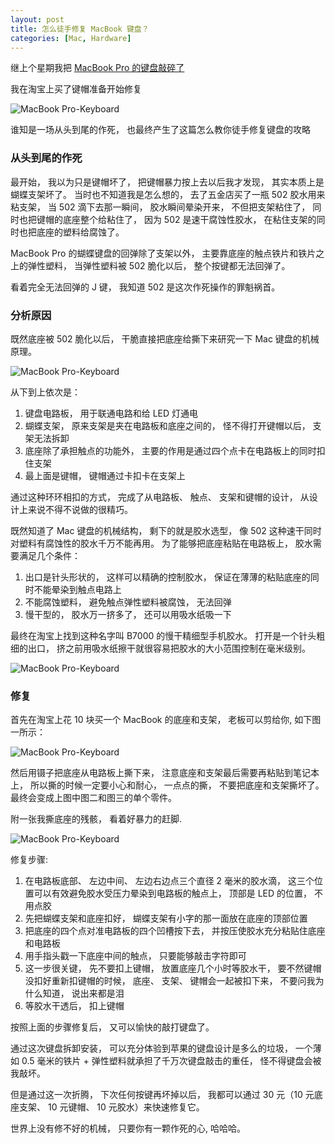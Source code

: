 ```yaml
---
layout: post
title: 怎么徒手修复 MacBook 键盘？
categories: [Mac, Hardware]
---
```


继上个星期我把 [MacBook Pro 的键盘敲碎了](https://manateelazycat.github.io/2019/07/04/fuck-mackbook-keyboard.html)

我在淘宝上买了键帽准备开始修复

![MacBook Pro-Keyboard]({{site.url}}/pics/fix-macbook-keyboard/1.jpeg)

谁知是一场从头到尾的作死， 也最终产生了这篇怎么教你徒手修复键盘的攻略

### 从头到尾的作死
最开始， 我以为只是键帽坏了， 把键帽暴力按上去以后我才发现， 其实本质上是蝴蝶支架坏了。
当时也不知道我是怎么想的， 去了五金店买了一瓶 502 胶水用来粘支架， 当 502 滴下去那一瞬间， 胶水瞬间晕染开来，
不但把支架粘住了， 同时也把键帽的底座整个给粘住了， 因为 502 是速干腐蚀性胶水， 在粘住支架的同时也把底座的塑料给腐蚀了。

MacBook Pro 的蝴蝶键盘的回弹除了支架以外， 主要靠底座的触点铁片和铁片之上的弹性塑料， 当弹性塑料被 502 脆化以后，
整个按键都无法回弹了。

看着完全无法回弹的 J 键， 我知道 502 是这次作死操作的罪魁祸首。

### 分析原因
既然底座被 502 脆化以后， 干脆直接把底座给撕下来研究一下 Mac 键盘的机械原理。

![MacBook Pro-Keyboard]({{site.url}}/pics/fix-macbook-keyboard/2.png)

从下到上依次是：
1. 键盘电路板， 用于联通电路和给 LED 灯通电
2. 蝴蝶支架， 原来支架是夹在电路板和底座之间的， 怪不得打开键帽以后， 支架无法拆卸
3. 底座除了承担触点的功能外， 主要的作用是通过四个点卡在电路板上的同时扣住支架
4. 最上面是键帽， 键帽通过卡扣卡在支架上

通过这种环环相扣的方式， 完成了从电路板、 触点、 支架和键帽的设计， 从设计上来说不得不说做的很精巧。

既然知道了 Mac 键盘的机械结构， 剩下的就是胶水选型， 像 502 这种速干同时对塑料有腐蚀性的胶水千万不能再用。
为了能够把底座粘贴在电路板上， 胶水需要满足几个条件：

1. 出口是针头形状的， 这样可以精确的控制胶水， 保证在薄薄的粘贴底座的同时不能晕染到触点电路上
2. 不能腐蚀塑料， 避免触点弹性塑料被腐蚀， 无法回弹
3. 慢干型的， 胶水万一挤多了， 还可以用吸水纸吸一下

最终在淘宝上找到这种名字叫 B7000 的慢干精细型手机胶水。
打开是一个针头粗细的出口， 挤之前用吸水纸擦干就很容易把胶水的大小范围控制在毫米级别。

![MacBook Pro-Keyboard]({{site.url}}/pics/fix-macbook-keyboard/3.png)

### 修复
首先在淘宝上花 10 块买一个 MacBook 的底座和支架， 老板可以剪给你, 如下图一所示：

![MacBook Pro-Keyboard]({{site.url}}/pics/fix-macbook-keyboard/4.png)

然后用镊子把底座从电路板上撕下来， 注意底座和支架最后需要再粘贴到笔记本上， 所以撕的时候一定要小心和耐心， 一点点的撕， 不要把底座和支架撕坏了。 最终会变成上图中图二和图三的单个零件。

附一张我撕底座的残骸， 看着好暴力的赶脚.

![MacBook Pro-Keyboard]({{site.url}}/pics/fix-macbook-keyboard/5.png)

修复步骤:

1. 在电路板底部、 左边中间、 左边右边点三个直径 2 毫米的胶水滴， 这三个位置可以有效避免胶水受压力晕染到电路板的触点上， 顶部是 LED 的位置， 不用点胶
2. 先把蝴蝶支架和底座扣好， 蝴蝶支架有小字的那一面放在底座的顶部位置
3. 把底座的四个点对准电路板的四个凹槽按下去， 并按压使胶水充分粘贴住底座和电路板
4. 用手指头戳一下底座中间的触点， 只要能够敲击字符即可
5. 这一步很关键， 先不要扣上键帽， 放置底座几个小时等胶水干， 要不然键帽没扣好重新扣键帽的时候， 底座、 支架、 键帽会一起被扣下来， 不要问我为什么知道， 说出来都是泪
6. 等胶水干透后， 扣上键帽

按照上面的步骤修复后， 又可以愉快的敲打键盘了。

通过这次键盘拆卸安装， 可以充分体验到苹果的键盘设计是多么的垃圾， 一个薄如 0.5 毫米的铁片 + 弹性塑料就承担了千万次键盘敲击的重任， 怪不得键盘会被我敲坏。

但是通过这一次折腾， 下次任何按键再坏掉以后， 我都可以通过 30 元（10 元底座支架、 10 元键帽、 10 元胶水）来快速修复它。

世界上没有修不好的机械， 只要你有一颗作死的心, 哈哈哈。

